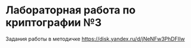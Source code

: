 # Лабораторная работа по криптографии №3
Задания работы в методичке https://disk.yandex.ru/d/jNeNFw3PhDFIIw
